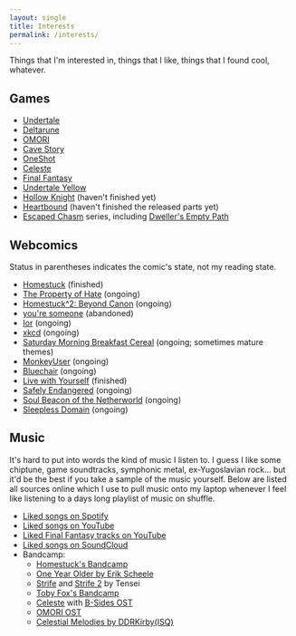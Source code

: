 ```yaml
---
layout: single
title: Interests
permalink: /interests/
---
```


Things that I'm interested in, things that I like, things that I found cool,
whatever.

## Games

- [Undertale](https://undertale.com/)
- [Deltarune](https://deltarune.com/)
- [OMORI](https://omori-game.com/)
- [Cave Story](https://www.cavestory.org/)
- [OneShot](https://www.oneshot-game.com/)
- [Celeste](https://www.celestegame.com/)
- [Final Fantasy](https://finalfantasy.com/)
- [Undertale Yellow](https://gamejolt.com/games/UndertaleYellow/136925)
- [Hollow Knight](https://www.hollowknight.com/) (haven't finished yet)
- [Heartbound](https://www.gopiratesoftware.com/games/Heartbound/) (haven't
  finished the released parts yet)
- [Escaped Chasm](https://tuyoki.itch.io/escaped-chasm) series, including
  [Dweller's Empty Path](https://tuyoki.itch.io/dwellers-empty-path)

## Webcomics

Status in parentheses indicates the comic's state, not my reading state.

- [Homestuck](https://homestuck.com/) (finished)
- [The Property of Hate](https://jolleycomics.com/TPoH/The_Hook/1) (ongoing)
- [Homestuck^2: Beyond Canon](https://homestuck2.com/) (ongoing)
- [you're someone](https://mspfa.com/?s=20717&p=1) (abandoned)
- [Ior](https://mspfa.com/?s=45430&p=1) (ongoing)
- [xkcd](https://xkcd.com/) (ongoing)
- [Saturday Morning Breakfast Cereal](https://www.smbc-comics.com/) (ongoing;
  sometimes mature themes)
- [MonkeyUser](https://www.monkeyuser.com/) (ongoing)
- [Bluechair](https://www.webtoons.com/en/slice-of-life/bluechair/list?title_no=199)
  (ongoing)
- [Live with Yourself](https://www.webtoons.com/en/comedy/live-with-yourself/list?title_no=919)
  (finished)
- [Safely Endangered](https://www.webtoons.com/en/comedy/safely-endangered/list?title_no=352)
  (ongoing)
- [Soul Beacon of the Netherworld](https://tuyoki.itch.io/soulbeacon) (ongoing)
- [Sleepless Domain](https://www.sleeplessdomain.com/) (ongoing)

## Music

It's hard to put into words the kind of music I listen to. I guess I like some
chiptune, game soundtracks, symphonic metal, ex-Yugoslavian rock... but it'd be
the best if you take a sample of the music yourself. Below are listed all
sources online which I use to pull music onto my laptop whenever I feel like
listening to a days long playlist of music on shuffle.

- [Liked songs on Spotify](https://open.spotify.com/playlist/5Aa4z5HLyVAQT24wXHVvKq)
- [Liked songs on YouTube](https://www.youtube.com/playlist?list=PLXYMd_BJj-Wjs0jWKk27SGRXOgWQDBV1X)
- [Liked Final Fantasy tracks on YouTube](https://www.youtube.com/playlist?list=PLXYMd_BJj-Wjpk6FwQ_5CmRF9KLIiVXlj)
- [Liked songs on SoundCloud](https://soundcloud.com/kockaadmiralac/likes)
- Bandcamp:
    - [Homestuck's Bandcamp](https://homestuck.bandcamp.com/music)
    - [One Year Older by Erik Scheele](https://erikscheele.bandcamp.com/album/one-year-older)
    - [Strife](https://tenseimusic.bandcamp.com/album/homestuck-strife) and
      [Strife 2](https://tenseimusic.bandcamp.com/album/strife-2) by Tensei
    - [Toby Fox's Bandcamp](https://tobyfox.bandcamp.com/music)
    - [Celeste](https://radicaldreamland.bandcamp.com/album/celeste-original-soundtrack)
      with
      [B-Sides OST](https://radicaldreamland.bandcamp.com/album/celeste-b-sides)
    - [OMORI OST](https://omori.bandcamp.com/album/omori-ost)
    - [Celestial Melodies by DDRKirby(ISQ)](https://ddrkirbyisq.bandcamp.com/album/celestial-melodies)
